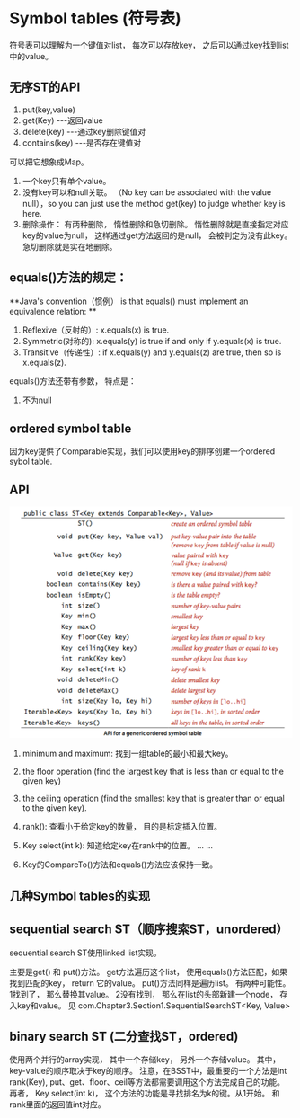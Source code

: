 # Symbol tables (符号表)

符号表可以理解为一个键值对list， 每次可以存放key， 之后可以通过key找到list中的value。


## 无序ST的API
1. put(key,value)
2. get(Key) ---返回value
3. delete(key) ---通过key删除键值对
4. contains(key) ---是否存在键值对

可以把它想象成Map。
1. 一个key只有单个value。
2. 没有key可以和null关联。 （No key can be associated with the value null），so  you can just use the method get(key) to judge whether key is here.
3. 删除操作： 有两种删除， 惰性删除和急切删除。 惰性删除就是直接指定对应key的value为null， 这样通过get方法返回的是null， 会被判定为没有此key。 急切删除就是实在地删除。


## equals()方法的规定：
**Java's convention（惯例） is that equals() must implement an equivalence relation: **

1. Reflexive（反射的）: x.equals(x) is true.
2. Symmetric(对称的): x.equals(y) is true if and only if y.equals(x) is true.
3. Transitive（传递性）: if x.equals(y) and y.equals(z) are true, then so is x.equals(z).

equals()方法还带有参数， 特点是：
1. 不为null

## ordered symbol table
因为key提供了Comparable实现，我们可以使用key的排序创建一个ordered sybol table.

## API
<img src="image-20201010093820647.png" alt="image-20201010093820647" style="zoom:80%;" />

1. minimum and maximum: 找到一组table的最小和最大key。
2. the floor operation (find the largest key that is less than or equal to the given key)
3. the ceiling operation (find the smallest key that is greater than or equal to the given key).
4. rank(): 查看小于给定key的数量， 目的是标定插入位置。
5. Key select(int k): 知道给定key在rank中的位置。
	... ...
	
6. Key的CompareTo()方法和equals()方法应该保持一致。 


## 几种Symbol tables的实现

## sequential search ST（顺序搜索ST，unordered）
sequential search ST使用linked list实现。<p>
主要是get() 和 put()方法。 get方法遍历这个list， 使用equals()方法匹配，如果找到匹配的key， return 它的value。
put()方法同样是遍历list。 有两种可能性。 1找到了， 那么替换其value。 2没有找到， 那么在list的头部新建一个node， 存入key和value。
见 com.Chapter3.Section1.SequentialSearchST<Key, Value>

## binary search ST (二分查找ST，ordered)
使用两个并行的array实现， 其中一个存储key， 另外一个存储value。 其中， key-value的顺序取决于key的顺序。
注意，在BSST中，最重要的一个方法是int rank(Key), put、get、floor、ceil等方法都需要调用这个方法完成自己的功能。
再者， Key select(int k)， 这个方法的功能是寻找排名为k的键。从1开始。 和rank里面的返回值int对应。 
